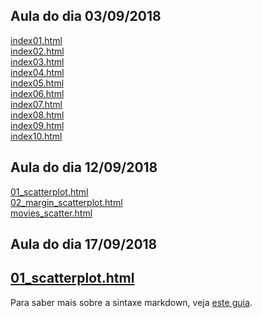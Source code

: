 ## Aula do dia 03/09/2018

[index01.html](basic/index01.html)<br>
[index02.html](basic/index02.html)<br>
[index03.html](basic/index03.html)<br>
[index04.html](basic/index04.html)<br>
[index05.html](basic/index05.html)<br>
[index06.html](basic/index06.html)<br>
[index07.html](basic/index07.html)<br>
[index08.html](basic/index08.html)<br>
[index09.html](basic/index09.html)<br>
[index10.html](basic/index10.html)<br>

## Aula do dia 12/09/2018

[01_scatterplot.html](d3_scale/01_scatterplot.html)<br>
[02_margin_scatterplot.html](d3_scale/02_margin_scatterplot.html)<br>
[movies_scatter.html](d3_scale/movies_scatter.html)<br>

## Aula do dia 17/09/2018

[01_scatterplot.html](d3_update/01_scatterplot.html)
---

Para saber mais sobre a sintaxe markdown, veja [este guia](https://guides.github.com/features/mastering-markdown/).